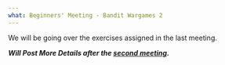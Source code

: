 ```yaml
---
what: Beginners' Meeting - Bandit Wargames 2
---
```


We will be going over the exercises assigned in the last meeting.

***Will Post More Details after the [second meeting](2016-10-4-beginners-bandit1.html).***
